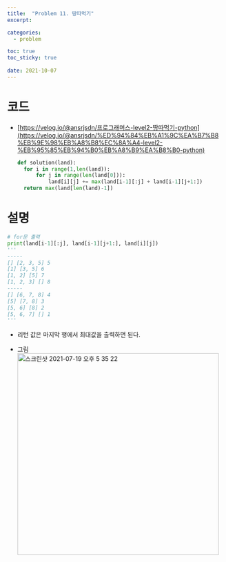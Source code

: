 ```yaml
---
title:  "Problem 11. 땅따먹기"
excerpt:

categories:
  - problem

toc: true
toc_sticky: true
 
date: 2021-10-07
---
```


# 코드

-   [https://velog.io/@ansrjsdn/프로그래머스-level2-땅따먹기-python](https://velog.io/@ansrjsdn/%ED%94%84%EB%A1%9C%EA%B7%B8%EB%9E%98%EB%A8%B8%EC%8A%A4-level2-%EB%95%85%EB%94%B0%EB%A8%B9%EA%B8%B0-python)
    
    ```python
    def solution(land):
      for i in range(1,len(land)):
          for j in range(len(land[0])):
              land[i][j] += max(land[i-1][:j] + land[i-1][j+1:])
      return max(land[len(land)-1])
    ```
    

# 설명

```python
# for문 출력
print(land[i-1][:j], land[i-1][j+1:], land[i][j])
'''
-----
[] [2, 3, 5] 5
[1] [3, 5] 6
[1, 2] [5] 7
[1, 2, 3] [] 8
-----
[] [6, 7, 8] 4
[5] [7, 8] 3
[5, 6] [8] 2
[5, 6, 7] [] 1
'''
```

-   리턴 값은 마지막 행에서 최대값을 출력하면 된다.

- 그림
  <img width="467" alt="스크린샷 2021-07-19 오후 5 35 22" src="https://user-images.githubusercontent.com/65662520/136360737-a17387b3-8917-4c71-bef9-1cd3cb02d9f5.png">
